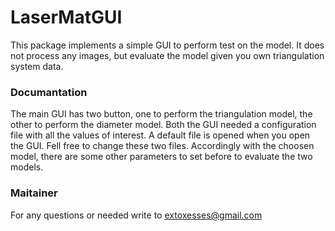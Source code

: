 # LaserMatGUI
This package implements a simple GUI to perform test on the model. It does not process any images, but evaluate the model given you own triangulation system data.

### Documantation
The main GUI has two button, one to perform the triangulation model, the other to perform the diameter model. Both the GUI needed a configuration file with all the values of interest. A default file is opened when you open the GUI. Fell free to change these two files.
Accordingly with the choosen model, there are some other parameters to set before to evaluate the two models.

### Maitainer
For any questions or needed write to extoxesses@gmail.com

[Tsai]: http://www.dca.fee.unicamp.br/~clesio/ia867/referencias_e_notas_aula/CC_TSAI_87.pdf
[MatLab documentation]: https://it.mathworks.com/help/matlab/ref/addpath.html
[University of Padua]: http://www.unipd.it/
[MatLab community]: https://it.mathworks.com/matlabcentral/?s_tid=gn_mlc
